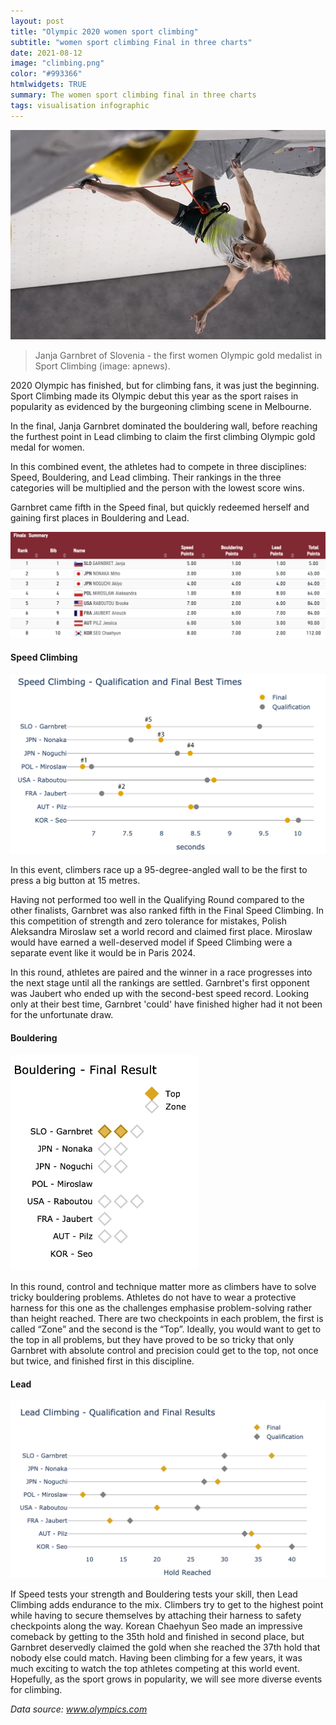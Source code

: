 ```yaml
---
layout: post
title: "Olympic 2020 women sport climbing"
subtitle: "women sport climbing Final in three charts"
date: 2021-08-12
image: "climbing.png"
color: "#993366"
htmlwidgets: TRUE
summary: The women sport climbing final in three charts
tags: visualisation infographic
---
```



![](/assets/images/climbing/title.jpeg)
>  Janja Garnbret of Slovenia - the first women Olympic gold medalist in Sport Climbing (image: apnews).

2020 Olympic has finished, but for climbing fans, it was just the beginning. Sport Climbing made its Olympic debut this year as the sport raises in popularity as evidenced by the burgeoning climbing scene in Melbourne.

In the final, Janja Garnbret dominated the bouldering wall, before reaching the furthest point in Lead climbing to claim the first climbing Olympic gold medal for women.

In this combined event, the athletes had to compete in three disciplines: Speed, Bouldering, and Lead climbing. Their rankings in the three categories will be multiplied and the person with the lowest score wins.

Garnbret came fifth in the Speed final, but quickly redeemed herself and gaining first places in Bouldering and Lead.

![](/assets/images/climbing/summary.png)


#### Speed Climbing

![](/assets/images/climbing/Speed.png)

In this event, climbers race up a 95-degree-angled wall to be the first to press a big button at 15 metres.

Having not performed too well in the Qualifying Round compared to the other finalists, Garnbret was also ranked fifth in the Final Speed Climbing. In this competition of strength and zero tolerance for mistakes, Polish Aleksandra Miroslaw set a world record and claimed first place. Miroslaw would have earned a well-deserved model if Speed Climbing were a separate event like it would be in Paris 2024.

In this round, athletes are paired and the winner in a race progresses into the next stage until all the rankings are settled. Garnbret's first opponent was Jaubert who ended up with the second-best speed record. Looking only at their best time, Garnbret 'could' have finished higher had it not been for the unfortunate draw.


#### Bouldering

<img src="/assets/images/climbing/Bouldering.png" alt="drawing" width="300"/>


In this round, control and technique matter more as climbers have to solve tricky bouldering problems. Athletes do not have to wear a protective harness for this one as the challenges emphasise problem-solving rather than height reached. There are two checkpoints in each problem, the first is called “Zone” and the second is the “Top”. Ideally, you would want to get to the top in all problems, but they have proved to be so tricky that only Garnbret with absolute control and precision could get to the top, not once but twice, and finished first in this discipline.

#### Lead

![](/assets/images/climbing/Lead.png)

If Speed tests your strength and Bouldering tests your skill, then Lead Climbing adds endurance to the mix. Climbers try to get to the highest point while having to secure themselves by attaching their harness to safety checkpoints along the way.
Korean Chaehyun Seo made an impressive comeback by getting to the 35th hold and finished in second place, but Garnbret deservedly claimed the gold when she reached the 37th hold that nobody else could match.
Having been climbing for a few years, it was much exciting to watch the top athletes competing at this world event. Hopefully, as the sport grows in popularity, we will see more diverse events for climbing.

*Data source: www.olympics.com*
